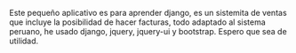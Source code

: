 Este pequeño aplicativo es para aprender django, es un sistemita de ventas que incluye la posibilidad de hacer facturas, todo adaptado al sistema peruano, he usado django, jquery, jquery-ui y bootstrap. Espero que sea de utilidad.
